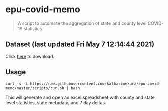 # epu-covid-memo

> A script to automate the aggregation of state and county level COVID-19 statistics.

<!-- tmpl start -->

## Dataset (last updated Fri May  7 12:14:44 2021)

Click [here](https://covid-artifacts.s3.amazonaws.com/records/2021-5-7-121444-covid_artifact.xls) to download.

<!-- tmpl end -->

## Usage

```
curl -s -L https://raw.githubusercontent.com/katharinekurz/epu-covid-memo/master/scripts/run.sh | bash
```

This will generate and open an excel spreadsheet with county and state level statistics, state metadata, and 7 day deltas.